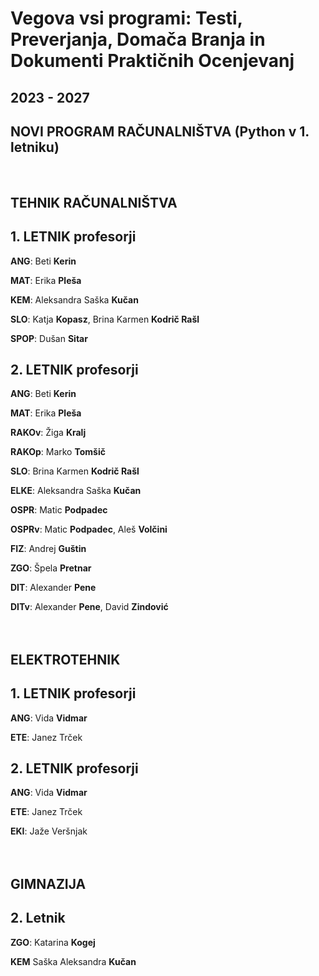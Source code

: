 # Vegova vsi programi: Testi, Preverjanja, Domača Branja in Dokumenti Praktičnih Ocenjevanj
## 2023 - 2027
## NOVI PROGRAM RAČUNALNIŠTVA (Python v 1. letniku)
<br>

## TEHNIK RAČUNALNIŠTVA
## 1. LETNIK profesorji
**ANG**: Beti **Kerin** <br>

**MAT**: Erika **Pleša** <br>

**KEM**: Aleksandra Saška **Kučan**<br>

**SLO**: Katja **Kopasz**, Brina Karmen **Kodrič Rašl**<br>

**SPOP**: Dušan **Sitar** <br>

## 2. LETNIK profesorji
**ANG**: Beti **Kerin** <br>

**MAT**: Erika **Pleša** <br>

**RAKOv**: Žiga **Kralj**<br>

**RAKOp**: Marko **Tomšič**<br>

**SLO**: Brina Karmen **Kodrič Rašl**<br>

**ELKE**: Aleksandra Saška **Kučan**<br>

**OSPR**: Matic **Podpadec**<br>

**OSPRv**: Matic **Podpadec**, Aleš **Volčini**<br>

**FIZ**: Andrej **Guštin**<br>

**ZGO**: Špela **Pretnar** <br>

**DIT**: Alexander **Pene** <br>

**DITv**: Alexander **Pene**, David **Zindović** <br> <br> <br>


## ELEKTROTEHNIK
## 1. LETNIK profesorji
**ANG**: Vida **Vidmar** <br>

**ETE**: Janez Trček <br>

## 2. LETNIK profesorji
**ANG**: Vida **Vidmar** <br>

**ETE**: Janez Trček <br>

**EKI**: Jaže Veršnjak<br> <br> <br>


## GIMNAZIJA

## 2. Letnik

**ZGO**: Katarina **Kogej** <br>

**KEM** Saška Aleksandra **Kučan** <br>



